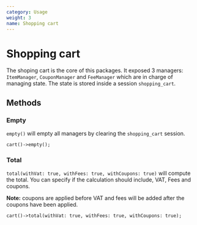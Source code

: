 ```yaml
---
category: Usage
weight: 3
name: Shopping cart
---
```


# Shopping cart

The shoping cart is the core of this packages. It exposed 3 managers: `ItemManager`, `CouponManager` and `FeeManager` which are in charge of managing state. The state is stored inside a session `shopping_cart`.

## Methods

### Empty

`empty()` will empty all managers by clearing the `shopping_cart` session.

```
cart()->empty();
```

### Total

`total(withVat: true, withFees: true, withCoupons: true)` will compute the total. You can specify if the calculation should include, VAT, Fees and coupons.

**Note:** coupons are applied before VAT and fees will be added after the coupons have been applied.

```
cart()->total(withVat: true, withFees: true, withCoupons: true);
```
